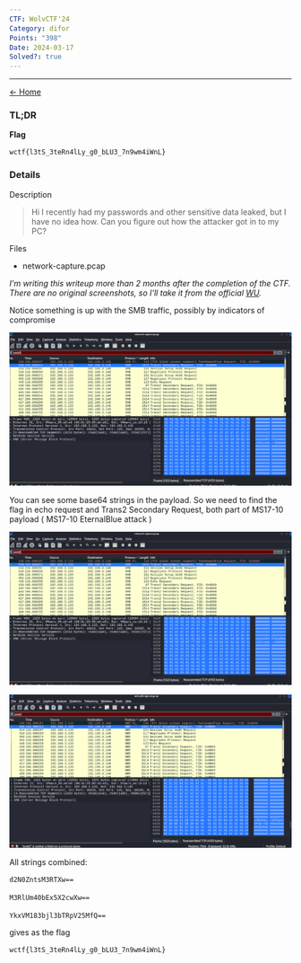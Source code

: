 ```yaml
---
CTF: WolvCTF'24
Category: difor
Points: "398"
Date: 2024-03-17
Solved?: true
---
```

----
[<- Home](../../)
### TL;DR

**Flag**

```
wctf{l3tS_3teRn4lLy_g0_bLU3_7n9wm4iWnL}
```

### Details

Description

> Hi I recently had my passwords and other sensitive data leaked, but I have no idea how. Can you figure out how the attacker got in to my PC?


Files
- network-capture.pcap

*I'm writing this writeup more than 2 months after the completion of the CTF. There are no original screenshots, so I'll take it from the official [WU](https://github.com/WolvSec/WolvCTF-2024-Challenges-Public/blob/master/forens/eternally-pwned/Infiltration/solution/solve.md).* 


Notice something is up with the SMB traffic, possibly by indicators of compromise

![](assets/Pasted%20image%2020240507142226.png)

You can see some base64 strings in the payload. So we need to find the flag in echo request and Trans2 Secondary Request, both part of MS17-10 payload ( MS17-10 EternalBlue attack )

![](assets/Pasted%20image%2020240507142331.png)

![](assets/Pasted%20image%2020240507142336.png)

All strings combined: 


```
d2N0ZntsM3RTXw==

M3RlUm40bEx5X2cwXw==

YkxVM183bjl3bTRpV25MfQ==
```

gives as the flag

```
wctf{l3tS_3teRn4lLy_g0_bLU3_7n9wm4iWnL}
```